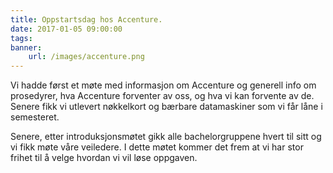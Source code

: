 ```yaml
---
title: Oppstartsdag hos Accenture.
date: 2017-01-05 09:00:00
tags:
banner: 
    url: /images/accenture.png
---
```


Vi hadde først et møte med informasjon om Accenture og generell info om prosedyrer, hva Accenture forventer av oss, og hva vi kan forvente av de. Senere fikk vi utlevert nøkkelkort og bærbare datamaskiner som vi får låne i semesteret.

Senere, etter introduksjonsmøtet gikk alle bachelorgruppene hvert til sitt og vi fikk møte våre veiledere. I dette møtet kommer det frem at vi har stor frihet til å velge hvordan vi vil løse oppgaven. 

